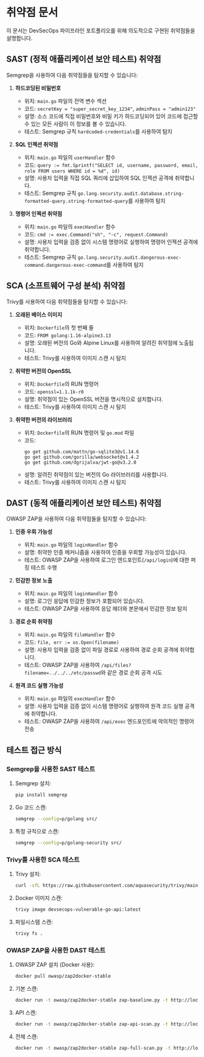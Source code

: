 # 취약점 문서

이 문서는 DevSecOps 파이프라인 포트폴리오를 위해 의도적으로 구현된 취약점들을 설명합니다.

## SAST (정적 애플리케이션 보안 테스트) 취약점

Semgrep을 사용하여 다음 취약점들을 탐지할 수 있습니다:

1. **하드코딩된 비밀번호**
   - 위치: `main.go` 파일의 전역 변수 섹션
   - 코드: `secretKey = "super_secret_key_1234"`, `adminPass = "admin123"`
   - 설명: 소스 코드에 직접 비밀번호와 비밀 키가 하드코딩되어 있어 코드에 접근할 수 있는 모든 사람이 이 정보를 볼 수 있습니다.
   - 테스트: Semgrep 규칙 `hardcoded-credentials`를 사용하여 탐지

2. **SQL 인젝션 취약점**
   - 위치: `main.go` 파일의 `userHandler` 함수
   - 코드: `query := fmt.Sprintf("SELECT id, username, password, email, role FROM users WHERE id = %d", id)`
   - 설명: 사용자 입력을 직접 SQL 쿼리에 삽입하여 SQL 인젝션 공격에 취약합니다.
   - 테스트: Semgrep 규칙 `go.lang.security.audit.database.string-formatted-query.string-formatted-query`를 사용하여 탐지

3. **명령어 인젝션 취약점**
   - 위치: `main.go` 파일의 `execHandler` 함수
   - 코드: `cmd := exec.Command("sh", "-c", request.Command)`
   - 설명: 사용자 입력을 검증 없이 시스템 명령어로 실행하여 명령어 인젝션 공격에 취약합니다.
   - 테스트: Semgrep 규칙 `go.lang.security.audit.dangerous-exec-command.dangerous-exec-command`를 사용하여 탐지

## SCA (소프트웨어 구성 분석) 취약점

Trivy를 사용하여 다음 취약점들을 탐지할 수 있습니다:

1. **오래된 베이스 이미지**
   - 위치: `Dockerfile`의 첫 번째 줄
   - 코드: `FROM golang:1.16-alpine3.13`
   - 설명: 오래된 버전의 Go와 Alpine Linux를 사용하여 알려진 취약점에 노출됩니다.
   - 테스트: Trivy를 사용하여 이미지 스캔 시 탐지

2. **취약한 버전의 OpenSSL**
   - 위치: `Dockerfile`의 RUN 명령어
   - 코드: `openssl=1.1.1k-r0`
   - 설명: 취약점이 있는 OpenSSL 버전을 명시적으로 설치합니다.
   - 테스트: Trivy를 사용하여 이미지 스캔 시 탐지

3. **취약한 버전의 라이브러리**
   - 위치: `Dockerfile`의 RUN 명령어 및 `go.mod` 파일
   - 코드: 
     ```
     go get github.com/mattn/go-sqlite3@v1.14.6
     go get github.com/gorilla/websocket@v1.4.2
     go get github.com/dgrijalva/jwt-go@v3.2.0
     ```
   - 설명: 알려진 취약점이 있는 버전의 Go 라이브러리를 사용합니다.
   - 테스트: Trivy를 사용하여 이미지 스캔 시 탐지

## DAST (동적 애플리케이션 보안 테스트) 취약점

OWASP ZAP을 사용하여 다음 취약점들을 탐지할 수 있습니다:

1. **인증 우회 가능성**
   - 위치: `main.go` 파일의 `loginHandler` 함수
   - 설명: 취약한 인증 메커니즘을 사용하여 인증을 우회할 가능성이 있습니다.
   - 테스트: OWASP ZAP을 사용하여 로그인 엔드포인트(`/api/login`)에 대한 퍼징 테스트 수행

2. **민감한 정보 노출**
   - 위치: `main.go` 파일의 `loginHandler` 함수
   - 설명: 로그인 응답에 민감한 정보가 포함되어 있습니다.
   - 테스트: OWASP ZAP을 사용하여 응답 헤더와 본문에서 민감한 정보 탐지

3. **경로 순회 취약점**
   - 위치: `main.go` 파일의 `fileHandler` 함수
   - 코드: `file, err := os.Open(filename)`
   - 설명: 사용자 입력을 검증 없이 파일 경로로 사용하여 경로 순회 공격에 취약합니다.
   - 테스트: OWASP ZAP을 사용하여 `/api/files?filename=../../../etc/passwd`와 같은 경로 순회 공격 시도

4. **원격 코드 실행 가능성**
   - 위치: `main.go` 파일의 `execHandler` 함수
   - 설명: 사용자 입력을 검증 없이 시스템 명령어로 실행하여 원격 코드 실행 공격에 취약합니다.
   - 테스트: OWASP ZAP을 사용하여 `/api/exec` 엔드포인트에 악의적인 명령어 전송

## 테스트 접근 방식

### Semgrep을 사용한 SAST 테스트

1. Semgrep 설치:
   ```bash
   pip install semgrep
   ```

2. Go 코드 스캔:
   ```bash
   semgrep --config=p/golang src/
   ```

3. 특정 규칙으로 스캔:
   ```bash
   semgrep --config=p/golang-security src/
   ```

### Trivy를 사용한 SCA 테스트

1. Trivy 설치:
   ```bash
   curl -sfL https://raw.githubusercontent.com/aquasecurity/trivy/main/contrib/install.sh | sh -s -- -b /usr/local/bin
   ```

2. Docker 이미지 스캔:
   ```bash
   trivy image devsecops-vulnerable-go-api:latest
   ```

3. 파일시스템 스캔:
   ```bash
   trivy fs .
   ```

### OWASP ZAP을 사용한 DAST 테스트

1. OWASP ZAP 설치 (Docker 사용):
   ```bash
   docker pull owasp/zap2docker-stable
   ```

2. 기본 스캔:
   ```bash
   docker run -t owasp/zap2docker-stable zap-baseline.py -t http://localhost:8080
   ```

3. API 스캔:
   ```bash
   docker run -t owasp/zap2docker-stable zap-api-scan.py -t http://localhost:8080/api -f openapi
   ```

4. 전체 스캔:
   ```bash
   docker run -t owasp/zap2docker-stable zap-full-scan.py -t http://localhost:8080
   ```
